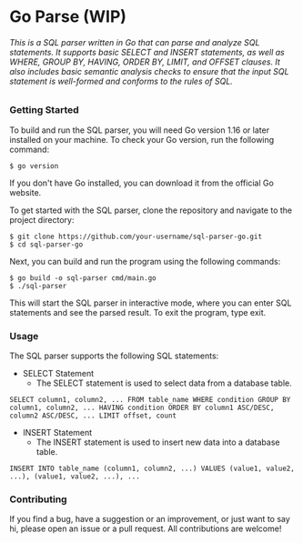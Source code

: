# Go Parse (WIP)
###### This is a SQL parser written in Go that can parse and analyze SQL statements. It supports basic SELECT and INSERT statements, as well as WHERE, GROUP BY, HAVING, ORDER BY, LIMIT, and OFFSET clauses. It also includes basic semantic analysis checks to ensure that the input SQL statement is well-formed and conforms to the rules of SQL.

### Getting Started
To build and run the SQL parser, you will need Go version 1.16 or later installed on your machine. To check your Go version, run the following command:
```
$ go version
```
If you don't have Go installed, you can download it from the official Go website.

To get started with the SQL parser, clone the repository and navigate to the project directory:

```
$ git clone https://github.com/your-username/sql-parser-go.git
$ cd sql-parser-go
```
Next, you can build and run the program using the following commands:

```
$ go build -o sql-parser cmd/main.go
$ ./sql-parser
```
This will start the SQL parser in interactive mode, where you can enter SQL statements and see the parsed result. To exit the program, type exit.

### Usage
The SQL parser supports the following SQL statements:

* SELECT Statement
    * The SELECT statement is used to select data from a database table.

``` SELECT column1, column2, ... FROM table_name WHERE condition GROUP BY column1, column2, ... HAVING condition ORDER BY column1 ASC/DESC, column2 ASC/DESC, ... LIMIT offset, count ```

* INSERT Statement
    * The INSERT statement is used to insert new data into a database table.

``` INSERT INTO table_name (column1, column2, ...) VALUES (value1, value2, ...), (value1, value2, ...), ... ```

### Contributing
If you find a bug, have a suggestion or an improvement, or just want to say hi, please open an issue or a pull request. All contributions are welcome!
